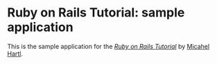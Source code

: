 # Ruby on Rails Tutorial: sample application

This is the sample application for
the [*Ruby on Rails Tutorial*](http://railstutorial.org/)
by [Micahel Hartl](http://michaelhartl.com/).
